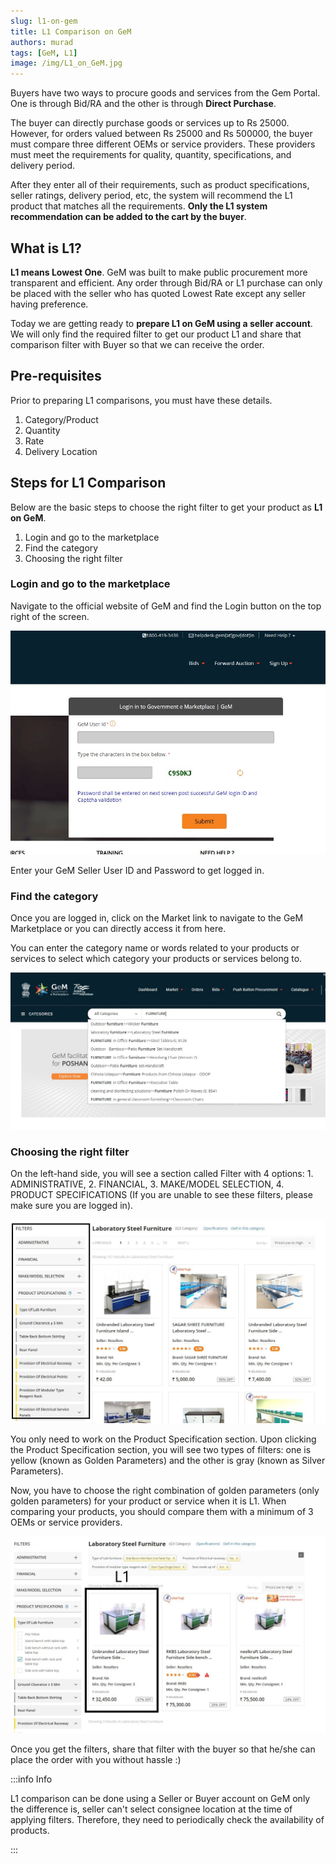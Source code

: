 ```yaml
---
slug: l1-on-gem
title: L1 Comparison on GeM
authors: murad
tags: [GeM, L1]
image: /img/L1_on_GeM.jpg
---
```


Buyers have two ways to procure goods and services from the Gem Portal. One is through Bid/RA and the other is through **Direct Purchase**.


The buyer can directly purchase goods or services up to Rs 25000. However, for orders valued between Rs 25000 and Rs 500000, the buyer must compare three different OEMs or service providers. These providers must meet the requirements for quality, quantity, specifications, and delivery period.

<!--truncate-->

After they enter all of their requirements, such as product specifications, seller ratings, delivery period, etc, the system will recommend the L1 product that matches all the requirements. **Only the L1 system recommendation can be added to the cart by the buyer**.

## What is L1?
**L1 means Lowest One**. GeM was built to make public procurement more transparent and efficient. Any order through Bid/RA or L1 purchase can only be placed with the seller who has quoted Lowest Rate except any seller having preference.

Today we are getting ready to **prepare L1 on GeM using a seller account**. We will only find the required filter to get our product L1 and share that comparison filter with Buyer so that we can receive the order.

## Pre-requisites
Prior to preparing L1 comparisons, you must have these details.

1. Category/Product
2. Quantity
3. Rate
4. Delivery Location

## Steps for L1 Comparison
Below are the basic steps to choose the right filter to get your product as **L1 on GeM**.

1. Login and go to the marketplace
2. Find the category
3. Choosing the right filter

### Login and go to the marketplace
Navigate to the official website of GeM and find the Login button on the top right of the screen.

![Login on GeM](./img/GEM_LOGIN_PAGE.jpg)

Enter your GeM Seller User ID and Password to get logged in.

### Find the category
Once you are logged in, click on the Market link to navigate to the GeM Marketplace or you can directly access it from here.

You can enter the category name or words related to your products or services to select which category your products or services belong to.

![Marketplace Search](./img/Marketplace_Search.jpg)

### Choosing the right filter
On the left-hand side, you will see a section called Filter with 4 options: 1. ADMINISTRATIVE, 2. FINANCIAL, 3. MAKE/MODEL SELECTION, 4. PRODUCT SPECIFICATIONS (If you are unable to see these filters, please make sure you are logged in).

![Filters on GeM](./img/Product_Specification_GeM.jpg)

You only need to work on the Product Specification section. Upon clicking the Product Specification section, you will see two types of filters: one is yellow (known as Golden Parameters) and the other is gray (known as Silver Parameters).

Now, you have to choose the right combination of golden parameters (only golden parameters) for your product or service when it is L1. When comparing your products, you should compare them with a minimum of 3 OEMs or service providers.

![L1 on GeM](./img/L1_on_GeM.jpg)

Once you get the filters, share that filter with the buyer so that he/she can place the order with you without hassle :)


:::info Info

L1 comparison can be done using a Seller or Buyer account on GeM only the difference is, seller can't select consignee location at the time of applying filters. Therefore, they need to periodically check the availability of products.

:::